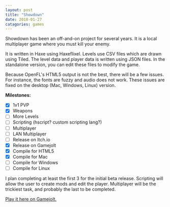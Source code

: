 ```yaml
---
layout: post
title: "Showdown"
date: 2018-01-27
catagories: games
---
```


Showdown has been an off-and-on project for several years. It is a local multiplayer game where you must kill your enemy.

It is written in Haxe using Haxeflixel. Levels use CSV files which are drawn using Tiled. The level data and player data is written using JSON files. In the standalone version, you can edit these files to modify the game.

Because OpenFL's HTML5 output is not the best, there will be a few issues. For instance, the fonts are fuzzy and audio does not work. These issues are fixed on the desktop (Mac, Windows, Linux) version.

**Milestones:**
- [X] 1v1 PVP
- [X] Weapons
- [ ] More Levels
- [ ] Scripting (hscript? custom scripting lang?)
- [ ] Multiplayer
- [ ] LAN Multiplayer
- [ ] Release on Itch.io
- [X] Release on Gamejolt
- [X] Compile for HTML5
- [X] Compile for Mac
- [ ] Compile for Windows
- [ ] Compile for Linux

I plan completing at least the first 3 for the initial beta release. Scripting will allow the user to create mods and edit the player. Multiplayer will be the trickiest task, and probably the last to be completed.

[Play it here on Gamejolt.](https://gamejolt.com/games/showdown/315347)